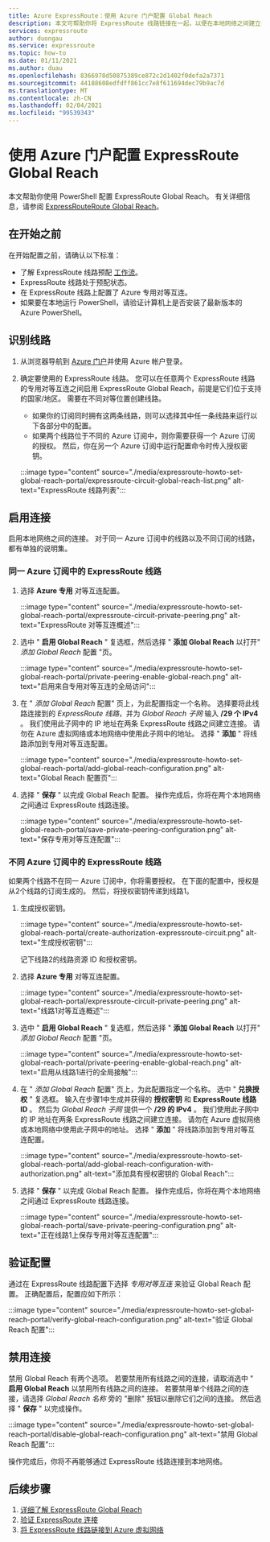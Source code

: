 ```yaml
---
title: Azure ExpressRoute：使用 Azure 门户配置 Global Reach
description: 本文可帮助你将 ExpressRoute 线路链接在一起，以便在本地网络之间建立专用网络，并使用 Azure 门户启用 Global Reach。
services: expressroute
author: duongau
ms.service: expressroute
ms.topic: how-to
ms.date: 01/11/2021
ms.author: duau
ms.openlocfilehash: 8366978d50875389ce872c2d1402f0defa2a7371
ms.sourcegitcommit: 44188608edfdff861cc7e8f611694dec79b9ac7d
ms.translationtype: MT
ms.contentlocale: zh-CN
ms.lasthandoff: 02/04/2021
ms.locfileid: "99539343"
---
```

# <a name="configure-expressroute-global-reach-using-the-azure-portal"></a>使用 Azure 门户配置 ExpressRoute Global Reach

本文帮助你使用 PowerShell 配置 ExpressRoute Global Reach。 有关详细信息，请参阅 [ExpressRouteRoute Global Reach](expressroute-global-reach.md)。

 ## <a name="before-you-begin"></a>在开始之前

在开始配置之前，请确认以下标准：

* 了解 ExpressRoute 线路预配 [工作流](expressroute-workflows.md)。
* ExpressRoute 线路处于预配状态。
* 在 ExpressRoute 线路上配置了 Azure 专用对等互连。
* 如果要在本地运行 PowerShell，请验证计算机上是否安装了最新版本的 Azure PowerShell。

## <a name="identify-circuits"></a>识别线路

1. 从浏览器导航到 [Azure 门户](https://portal.azure.com)并使用 Azure 帐户登录。

2. 确定要使用的 ExpressRoute 线路。 您可以在任意两个 ExpressRoute 线路的专用对等互连之间启用 ExpressRoute Global Reach，前提是它们位于支持的国家/地区。 需要在不同对等位置创建线路。 

   * 如果你的订阅同时拥有这两条线路，则可以选择其中任一条线路来运行以下各部分中的配置。
   * 如果两个线路位于不同的 Azure 订阅中，则你需要获得一个 Azure 订阅的授权。 然后，你在另一个 Azure 订阅中运行配置命令时传入授权密钥。

    :::image type="content" source="./media/expressroute-howto-set-global-reach-portal/expressroute-circuit-global-reach-list.png" alt-text="ExpressRoute 线路列表":::

## <a name="enable-connectivity"></a>启用连接

启用本地网络之间的连接。 对于同一 Azure 订阅中的线路以及不同订阅的线路，都有单独的说明集。

### <a name="expressroute-circuits-in-the-same-azure-subscription"></a>同一 Azure 订阅中的 ExpressRoute 线路

1. 选择 **Azure 专用** 对等互连配置。 

    :::image type="content" source="./media/expressroute-howto-set-global-reach-portal/expressroute-circuit-private-peering.png" alt-text="ExpressRoute 对等互连概述":::

1. 选中 " **启用 Global Reach** " 复选框，然后选择 " **添加 Global Reach** 以打开" *添加 Global Reach* 配置 "页。

    :::image type="content" source="./media/expressroute-howto-set-global-reach-portal/private-peering-enable-global-reach.png" alt-text="启用来自专用对等互连的全局访问":::

1. 在 " *添加 Global Reach* 配置" 页上，为此配置指定一个名称。 选择要将此线路连接到的 *ExpressRoute 线路*，并为 *Global Reach 子网* 输入 **/29 个 IPv4** 。 我们使用此子网中的 IP 地址在两条 ExpressRoute 线路之间建立连接。 请勿在 Azure 虚拟网络或本地网络中使用此子网中的地址。 选择 " **添加** " 将线路添加到专用对等互连配置。

    :::image type="content" source="./media/expressroute-howto-set-global-reach-portal/add-global-reach-configuration.png" alt-text="Global Reach 配置页":::

1. 选择 " **保存** " 以完成 Global Reach 配置。 操作完成后，你将在两个本地网络之间通过 ExpressRoute 线路连接。

    :::image type="content" source="./media/expressroute-howto-set-global-reach-portal/save-private-peering-configuration.png" alt-text="保存专用对等互连配置":::

### <a name="expressroute-circuits-in-different-azure-subscriptions"></a>不同 Azure 订阅中的 ExpressRoute 线路

如果两个线路不在同一 Azure 订阅中，你将需要授权。 在下面的配置中，授权是从2个线路的订阅生成的。 然后，将授权密钥传递到线路1。

1. 生成授权密钥。

   :::image type="content" source="./media/expressroute-howto-set-global-reach-portal/create-authorization-expressroute-circuit.png" alt-text="生成授权密钥"::: 

   记下线路2的线路资源 ID 和授权密钥。

1. 选择 **Azure 专用** 对等互连配置。 

    :::image type="content" source="./media/expressroute-howto-set-global-reach-portal/expressroute-circuit-private-peering.png" alt-text="线路1对等互连概述":::

1. 选中 " **启用 Global Reach** " 复选框，然后选择 " **添加 Global Reach** 以打开" *添加 Global Reach* 配置 "页。

    :::image type="content" source="./media/expressroute-howto-set-global-reach-portal/private-peering-enable-global-reach.png" alt-text="启用从线路1进行的全局接触":::

1. 在 " *添加 Global Reach* 配置" 页上，为此配置指定一个名称。 选中 " **兑换授权** " 复选框。 输入在步骤1中生成并获得的 **授权密钥** 和 **ExpressRoute 线路 ID** 。 然后为 *Global Reach 子网* 提供一个 **/29 的 IPv4** 。 我们使用此子网中的 IP 地址在两条 ExpressRoute 线路之间建立连接。 请勿在 Azure 虚拟网络或本地网络中使用此子网中的地址。 选择 " **添加** " 将线路添加到专用对等互连配置。

    :::image type="content" source="./media/expressroute-howto-set-global-reach-portal/add-global-reach-configuration-with-authorization.png" alt-text="添加具有授权密钥的 Global Reach":::

1. 选择 " **保存** " 以完成 Global Reach 配置。 操作完成后，你将在两个本地网络之间通过 ExpressRoute 线路连接。

    :::image type="content" source="./media/expressroute-howto-set-global-reach-portal/save-private-peering-configuration.png" alt-text="正在线路1上保存专用对等互连配置":::

## <a name="verify-the-configuration"></a>验证配置

通过在 ExpressRoute 线路配置下选择 *专用对等互连* 来验证 Global Reach 配置。 正确配置后，配置应如下所示：

:::image type="content" source="./media/expressroute-howto-set-global-reach-portal/verify-global-reach-configuration.png" alt-text="验证 Global Reach 配置":::

## <a name="disable-connectivity"></a>禁用连接

禁用 Global Reach 有两个选项。 若要禁用所有线路之间的连接，请取消选中 " **启用 Global Reach** 以禁用所有线路之间的连接。 若要禁用单个线路之间的连接，请选择 *Global Reach 名称* 旁的 "删除" 按钮以删除它们之间的连接。 然后选择 " **保存** " 以完成操作。

:::image type="content" source="./media/expressroute-howto-set-global-reach-portal/disable-global-reach-configuration.png" alt-text="禁用 Global Reach 配置":::

操作完成后，你将不再能够通过 ExpressRoute 线路连接到本地网络。

## <a name="next-steps"></a>后续步骤
1. [详细了解 ExpressRoute Global Reach](expressroute-global-reach.md)
2. [验证 ExpressRoute 连接](expressroute-troubleshooting-expressroute-overview.md)
3. [将 ExpressRoute 线路链接到 Azure 虚拟网络](expressroute-howto-linkvnet-arm.md)
